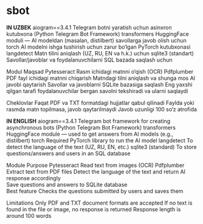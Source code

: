 # sbot
**IN UZBEK**
aiogram==3.4.1 Telegram botni yaratish uchun asinxron kutubxona (Python Telegram Bot Framework)
transformers HuggingFace moduli — AI modeldan (masalan, distilbert) savollarga javob olish uchun
torch AI modelni ishga tushirish uchun zarur bo‘lgan PyTorch kutubxonasi
langdetect Matn tilini aniqlash (UZ, RU, EN va h.k.) uchun
sqlite3 (standart) Savollar/javoblar va foydalanuvchilarni SQL bazada saqlash uchun

Modul Maqsad
Pytesseract Rasm ichidagi matnni o‘qish (OCR)
Pdfplumber PDF fayl ichidagi matnni chiqarish
Matndagi tilni aniqlash va shunga mos AI javobi qaytarish
Savollar va javoblarni SQLite bazasiga saqlash
Eng yaxshi qilgan tarafi
foydalanuvchilar bergan savolni tekshiradi va ularni saqlaydi 

Cheklovlar
Faqat PDF va TXT formatdagi hujjatlar qabul qilinadi
Faylda yoki rasmda matn topilmasa, javob qaytarilmaydi
Javob uzunligi 100 so‘z atrofida



**IN ENGLISH**
aiogram==3.4.1 Telegram bot framework for creating asynchronous bots (Python Telegram Bot Framework)
transformers HuggingFace module — used to get answers from AI models (e.g., distilbert)
torch Required PyTorch library to run the AI model
langdetect To detect the language of the text (UZ, RU, EN, etc.)
sqlite3 (standard) To store questions/answers and users in an SQL database

Module	Purpose
Pytesseract	Read text from images (OCR)
Pdfplumber	Extract text from PDF files
Detect the language of the text and return AI response accordingly	
Save questions and answers to SQLite database	
Best feature
Checks the questions submitted by users and saves them

Limitations
Only PDF and TXT document formats are accepted
If no text is found in the file or image, no response is returned
Response length is around 100 words
